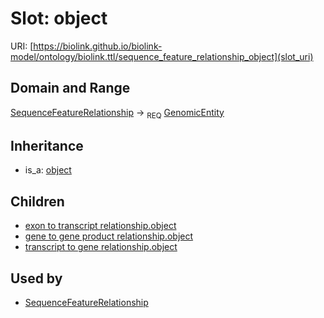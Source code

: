 # Slot: object




URI: [https://biolink.github.io/biolink-model/ontology/biolink.ttl/sequence_feature_relationship_object](slot_uri)
## Domain and Range

[SequenceFeatureRelationship](SequenceFeatureRelationship.md) ->  <sub>REQ</sub> [GenomicEntity](GenomicEntity.md)
## Inheritance

 *  is_a: [object](object.md)
## Children

 *  [exon to transcript relationship.object](exon_to_transcript_relationship_object.md)
 *  [gene to gene product relationship.object](gene_to_gene_product_relationship_object.md)
 *  [transcript to gene relationship.object](transcript_to_gene_relationship_object.md)
## Used by

 * [SequenceFeatureRelationship](SequenceFeatureRelationship.md)
